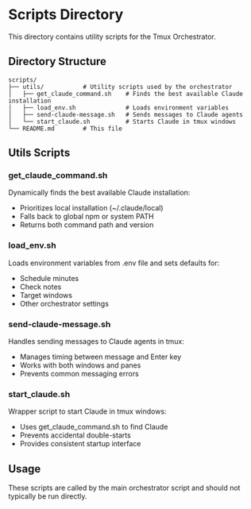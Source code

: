 # Scripts Directory

This directory contains utility scripts for the Tmux Orchestrator.

## Directory Structure

```
scripts/
├── utils/           # Utility scripts used by the orchestrator
│   ├── get_claude_command.sh    # Finds the best available Claude installation
│   ├── load_env.sh              # Loads environment variables
│   ├── send-claude-message.sh   # Sends messages to Claude agents
│   └── start_claude.sh          # Starts Claude in tmux windows
└── README.md        # This file
```

## Utils Scripts

### get_claude_command.sh
Dynamically finds the best available Claude installation:
- Prioritizes local installation (~/.claude/local)
- Falls back to global npm or system PATH
- Returns both command path and version

### load_env.sh
Loads environment variables from .env file and sets defaults for:
- Schedule minutes
- Check notes
- Target windows
- Other orchestrator settings

### send-claude-message.sh
Handles sending messages to Claude agents in tmux:
- Manages timing between message and Enter key
- Works with both windows and panes
- Prevents common messaging errors

### start_claude.sh
Wrapper script to start Claude in tmux windows:
- Uses get_claude_command.sh to find Claude
- Prevents accidental double-starts
- Provides consistent startup interface

## Usage

These scripts are called by the main orchestrator script and should not typically be run directly.